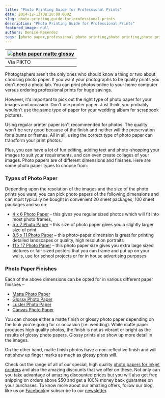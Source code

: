 ```yaml
---
title: "Photo Printing Guide for Professional Prints"
date: 2014-12-13T08:20:00.000Z
slug: photo-printing-guide-for-professional-prints
description: "Photo Printing Guide for Professional Prints"
featured_image: null
authors: Denise Resendez
tags: [photo paper,professional photo printing,photo printing,photo printer,Photo Prints]
---
```


| [![photo paper matte glossy](/blog/images/IMG_2977.jpg "Different Types of Photo Paper")](/blog/images/IMG%5F2977.jpg) |
| ---------------------------------------------------------------------------------------------------------------------- |
| Via PIKTO                                                                                                              |

Photographers aren't the only ones who should know a thing or two about choosing photo paper. If you want your photographs to be quality prints you don't need a photo lab. You can print photos online to your home computer versus ordering professional prints for huge savings.

However, it's important to pick out the right type of photo paper for your images and occasion. Don't use printer paper. Just think, you probably wouldn't use the same type of paper for your wedding album for scrapbook pictures.

Using regular printer paper isn't recommended for photos. The quality won't be very good because of the finish and neither will the preservation for albums or frames. All in all, using the correct type of photo paper can transform your print photos.

Plus, you can have a lot of fun editing, adding text and photo-shopping your images to suit your requirements, and can even create collages of your images. Photo papers are of different dimensions and finishes. Here are some photo paper types to choose from:

### Types of Photo Paper

Depending upon the resolution of the images and the size of the photo prints you want, you can pick photo papers of the following dimensions and can most typically be bought in convenient 20 sheet packages, 100 sheet packages and so on:

* [4 x 6 Photo Paper](https://www.comboink.com/4x6-Photo-Paper-for-InkJet-Printer) \- this gives you regular sized photos which will fit into most photo frames,
* [5 x 7 Photo Paper](https://www.comboink.com/5-x-7-Photo-Paper-for-InkJet-Printer) – this size of photo paper gives you a slightly larger size of print
* [8.5 x 11 Photo Paper](https://www.comboink.com/8-5-x-11-Photo-Paper-for-InkJet-Printer) – this photo-paper dimension is great for printing detailed landscapes or quality, high resolution portraits
* [11 x 17 Photo Paper](https://www.comboink.com/11-x-17-Photo-Paper-for-InkJet-Printer) – this photo paper size gives you extra large sized pictures or fair sized posters that you can frame and put up on your walls, use for school projects or for in house advertising purposes

### Photo Paper Finishes 

Each of the above dimensions can be opted for in various different paper finishes –

* [Matte Photo Paper](https://www.comboink.com/paperphoto-paper/matte-photo-paper)
* [Glossy Photo Paper](https://www.comboink.com/paperphoto-paper/glossy-photo-paper)
* [Luster Photo Paper](https://www.comboink.com/paperphoto-paper/lustre-photo-paper)
* [Canvas Photo Paper](https://www.comboink.com/paperphoto-paper/canvas-photo-paper)

You can choose either a matte finish or glossy photo paper depending on the look you're going for or occasion (i.e. wedding). While matte paper produces high quality photos, the finish is not as vibrant or bright as the results of glossy photo papers. Glossy prints also show up more detail in the images.

On the other hand, matte finish photos have a non-reflective finish and will not show up finger marks as much as glossy prints will.

Check out the range of all of our special, high quality [photo papers for inkjet printers](https://www.comboink.com/paper) and also the amazing discounts that we offer on these. Not only can you take advantage of amazing discounted prices but you will also get free shipping on orders above $50 and get a 100% money back guarantee on your purchases. To know more about our amazing offers, follow our blog, like us on [Facebook](https://www.facebook.com/comboink)or subscribe to our [newsletter](https://www.comboink.com/coupon).